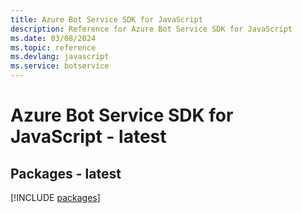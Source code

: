 ```yaml
---
title: Azure Bot Service SDK for JavaScript
description: Reference for Azure Bot Service SDK for JavaScript
ms.date: 03/08/2024
ms.topic: reference
ms.devlang: javascript
ms.service: botservice
---
```

# Azure Bot Service SDK for JavaScript - latest
## Packages - latest
[!INCLUDE [packages](bot-service-index.md)]